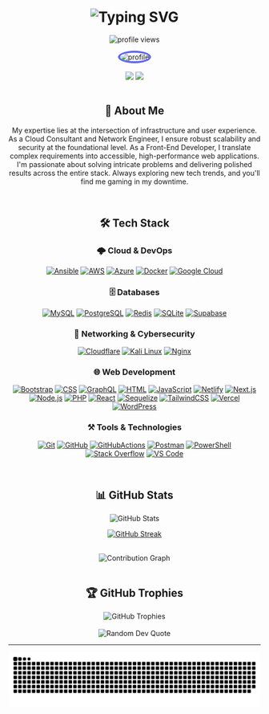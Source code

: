 <h1 align="center">
  <img src="https://readme-typing-svg.demolab.com?font=Fira+Code&weight=600&size=28&duration=4000&pause=1000&color=6366F1&center=true&vCenter=true&random=false&width=435&lines=Hi%2C+I'm+Jeff+%F0%9F%91%8B;Web+Developer;Cloud/Network+Engineer" alt="Typing SVG" />
</h1>

<p align="center">
  <img src="https://komarev.com/ghpvc/?username=jefflowkey&label=Profile%20views&color=6366F1&style=flat" alt="profile views" />
</p>

<div align="center">
  <img height="200" src="https://portal.intellisphere.cloud/favicon.ico" alt="profile" style="border-radius: 50%; border: 4px solid #6366F1;" />
</div>

<br/>

<div align="center">
  <!--<a href="https://www.linkedin.com/in/jeffersonkilonzo"><img src="https://img.shields.io/badge/LinkedIn-0077B5?style=for-the-badge&logo=linkedin&logoColor=white" /></a>-->
  <a href="https://github.com/jefflowkey"><img src="https://img.shields.io/badge/GitHub-100000?style=for-the-badge&logo=github&logoColor=white" /></a>
  <a href="https://x.com/jeff_lowkey"><img src="https://img.shields.io/badge/X-000000?style=for-the-badge&logo=x&logoColor=white" /></a>
</div>

<br/>

<div align="center">
  <h2>💫 About Me</h2>
  <p>
My expertise lies at the intersection of infrastructure and user experience. As a Cloud Consultant and Network Engineer, I ensure robust scalability and security at the foundational level. As a Front-End Developer, I translate complex requirements into accessible, high-performance web applications. I'm passionate about solving intricate problems and delivering polished results across the entire stack. Always exploring new tech trends, and you'll find me gaming in my downtime.
  </p>
</div>

<br/>

<div align="center">
  <h2>🛠️ Tech Stack</h2>

<h3 align="center">🌩️ Cloud & DevOps</h3>
<p align="center">
  <a href="#"><img src="https://skillicons.dev/icons?i=ansible" width="48" height="48" alt="Ansible" /></a>
  <a href="#"><img src="https://skillicons.dev/icons?i=aws" width="48" height="48" alt="AWS" /></a>
  <a href="#"><img src="https://skillicons.dev/icons?i=azure" width="48" height="48" alt="Azure" /></a>
  <a href="#"><img src="https://skillicons.dev/icons?i=docker" width="48" height="48" alt="Docker" /></a>
  <a href="#"><img src="https://skillicons.dev/icons?i=gcp" width="48" height="48" alt="Google Cloud" /></a>
</p>

<h3 align="center">🗄️ Databases</h3>
<p align="center">
  <a href="#"><img src="https://skillicons.dev/icons?i=mysql" width="48" height="48" alt="MySQL" /></a>
  <a href="#"><img src="https://skillicons.dev/icons?i=postgres" width="48" height="48" alt="PostgreSQL" /></a>
  <a href="#"><img src="https://skillicons.dev/icons?i=redis" width="48" height="48" alt="Redis" /></a>
  <a href="#"><img src="https://skillicons.dev/icons?i=sqlite" width="48" height="48" alt="SQLite" /></a>
  <a href="#"><img src="https://skillicons.dev/icons?i=supabase" width="48" height="48" alt="Supabase" /></a>
</p>

<h3 align="center">🛜 Networking & Cybersecurity</h3>
<p align="center">
  <a href="#"><img src="https://skillicons.dev/icons?i=cloudflare" width="48" height="48" alt="Cloudflare" /></a>
  <a href="#"><img src="https://skillicons.dev/icons?i=kali" width="48" height="48" alt="Kali Linux" /></a>
  <a href="#"><img src="https://skillicons.dev/icons?i=nginx" width="48" height="48" alt="Nginx" /></a>
</p>

<h3 align="center">🌐 Web Development</h3>
<p align="center">
  <a href="#"><img src="https://skillicons.dev/icons?i=bootstrap" width="48" height="48" alt="Bootstrap" /></a>
  <a href="#"><img src="https://skillicons.dev/icons?i=css" width="48" height="48" alt="CSS" /></a>
  <a href="#"><img src="https://skillicons.dev/icons?i=graphql" width="48" height="48" alt="GraphQL" /></a>
  <a href="#"><img src="https://skillicons.dev/icons?i=html" width="48" height="48" alt="HTML" /></a>
  <a href="#"><img src="https://skillicons.dev/icons?i=javascript" width="48" height="48" alt="JavaScript" /></a>
  <a href="#"><img src="https://skillicons.dev/icons?i=netlify" width="48" height="48" alt="Netlify" /></a>
  <a href="#"><img src="https://skillicons.dev/icons?i=nextjs" width="48" height="48" alt="Next.js" /></a>
  <a href="#"><img src="https://skillicons.dev/icons?i=nodejs" width="48" height="48" alt="Node.js" /></a>
  <a href="#"><img src="https://skillicons.dev/icons?i=php" width="48" height="48" alt="PHP" /></a>
  <a href="#"><img src="https://skillicons.dev/icons?i=react" width="48" height="48" alt="React" /></a>
  <a href="#"><img src="https://skillicons.dev/icons?i=sequelize" width="48" height="48" alt="Sequelize" /></a>
  <a href="#"><img src="https://skillicons.dev/icons?i=tailwind" width="48" height="48" alt="TailwindCSS" /></a>
  <a href="#"><img src="https://skillicons.dev/icons?i=vercel" width="48" height="48" alt="Vercel" /></a>
  <a href="#"><img src="https://skillicons.dev/icons?i=wordpress" width="48" height="48" alt="WordPress" /></a>
</p>

<h3 align="center">⚒️ Tools & Technologies</h3>
<p align="center">
  <a href="#"><img src="https://skillicons.dev/icons?i=git" width="48" height="48" alt="Git" /></a>
  <a href="#"><img src="https://skillicons.dev/icons?i=github" width="48" height="48" alt="GitHub" /></a>
  <a href="#"><img src="https://skillicons.dev/icons?i=githubactions" width="48" height="48" alt="GitHubActions" /></a>
  <a href="#"><img src="https://skillicons.dev/icons?i=postman" width="48" height="48" alt="Postman" /></a>
  <a href="#"><img src="https://skillicons.dev/icons?i=powershell" width="48" height="48" alt="PowerShell" /></a>
  <a href="#"><img src="https://skillicons.dev/icons?i=stackoverflow" width="48" height="48" alt="Stack Overflow" /></a>
  <a href="#"><img src="https://skillicons.dev/icons?i=vscode" width="48" height="48" alt="VS Code" /></a>
</p>

<br/>

<div align="center">
  <h2>📊 GitHub Stats</h2>
  
  <img src="https://github-readme-stats.vercel.app/api?username=jefflowkey&show_icons=true&theme=tokyonight&hide_border=true&bg_color=0D1117&title_color=6366F1&icon_color=6366F1" alt="GitHub Stats" height="200"/>
  
  <a href="https://git.io/streak-stats"><img src="https://github-readme-streak-stats.herokuapp.com?user=jefflowkey&theme=highcontrast&date_format=j%20M%5B%20Y%5D&type=png&hide_total_contributions=true&hide_current_streak=true&hide_longest_streak=true" alt="GitHub Streak" /></a>
</div>

<br/>

<div align="center">
  <img src="https://github-readme-activity-graph.vercel.app/graph?username=jefflowkey&bg_color=0D1117&color=6366F1&line=6366F1&point=FFFFFF&area=true&hide_border=true" alt="Contribution Graph" />
</div>

<br/>

<div align="center">
  <h2>🏆 GitHub Trophies</h2>
  <img src="https://github-profile-trophy.vercel.app/?username=jefflowkey&theme=discord&no-frame=true&no-bg=true&margin-w=4" alt="GitHub Trophies"/>
</div>

<br/>

<div align="center">
  <img src="https://quotes-github-readme.vercel.app/api?type=horizontal&theme=tokyonight" alt="Random Dev Quote"/>
</div>

---

<div align="center">
  <img src="https://raw.githubusercontent.com/AlexIrungu/AlexIrungu/main/dist/github-contribution-grid-snake.svg" alt="Snake animation" />
</div>
